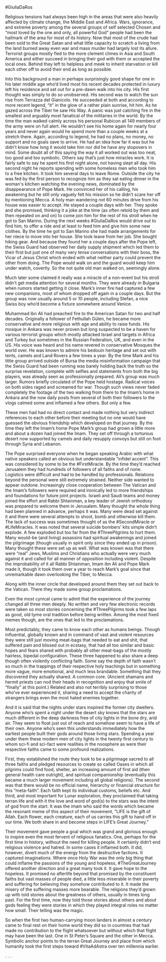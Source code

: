 #GiuliaDaRos

Religious tensions had always been high in the areas that were also heavily affected by climate change, the Middle East and Africa. Wars, ignorance, and extreme poverty among the several groups of self selected Chosen and “most loved by the one and only, all powerful God” people had been the hallmark of the area for most of its history. Now that most of the crude had been sold to the Great Satan and what little capacity to scratch a living from the land burned away even war and mass murder had largely lost its allure. Terrorist groups mostly fled to the more clement climes in Asia and South America and either succeed in bringing their god with them or accepted the local ones. Behind they left to helpless and meek to inherit starvation or kill each other off to avoid their end as long as possible.
 

Into this background a man in perhaps surprisingly good shape for one in his later middle age who’d lived most his recent decades protected in luxury left his residence and set out for a pre-dawn walk into his city. His first thought was simply to do so unobserved. His second was to watch the sun rise from Terrazza del Gianicolo. He succeeded at both and according to more recent legend, “it” in the glow of a rather plain sunrise, hit him. As he gazed across the Tiber he saw His Way. A panic was just catching fire in the smallest and arguably most fanatical of the militaries in the world. By the time the man walked calmly across his personal Rubicon all 149 members of the army were on full alert. He wouldn’t see his home again for nearly four years and never again would he spend more than a couple weeks at a stretch there. Again, according to legend, he had no plans, no money, no support and no goals save to arrive. He had an idea how far it was but he didn’t know how long it would take him nor did he have any stopovers in mind. Some doubt all of this saying the way it all worked out was too neat, too good and too symbolic. Others say that’s just how miracles work. It is fairly safe to say he spent his first night alone, not having slept all day. His second night he reports spending with some homeless men who took him to a free kitchen. It took him several days to leave Rome. Outside the city he was fed by the first person to recognize him as they sat eating dinner in the woman's kitchen watching the evening news, dominated by the disappearance of Pope Mark. He convinced her of his calling, his awakening but he still only vaguely felt his mission so he didn’t scare her off by mentioning Mecca. A holy man wandering not 60 minutes drive from his house was easier to accept. He stayed a couple days with her. They spoke and she promised, thinking it a joke at the time (as often retold by them and then repeated on and on) to come join him for the rest of his stroll when he got to San Marino. During the next weeks #GiuliaDaRos would drive out to find him, to offer a ride and at least to feed him and give him some new clothes. By the time he got to San Marino she had made arrangements for her niece to move into her house. She took leave from her job. She bought hiking gear. And because they found her a couple days after the Pope left, the Swiss Guard had observed her daily supply shipment which led them to their first but just one of many very tense conversations with their boss, the Vicar of Jesus Christ which ended with what neither party could prevent the other from doing. The Pope would walk on and the guard would keep him under watch, covertly. So the not quite old man walked on, seemingly alone.

 
Much later some claimed it really was a miracle of a non-event but his stroll didn’t get media attention for several months. They were already in Bulgaria when rumors started getting it close. Mark’s inner fire had captured a few new companions, most of whom dropped off again in a couple days. But the group was now usually around 5 or 10 people, including Stefan, a nice Swiss boy who’d become a fixture somewhere around Venice.


Muhammad ibn Ali had preached fire to the American Satan for two and half decades. Originally a follower of Fethullah Gülen, he became more conservative and more religious with age and ability to raise funds. His mosque in Ankara was never proven but long suspected to be a haven for various terrorist groups which mostly attacked Israel and targets in Africa and Turkey but sometimes in the Russian Federation, UK, and even in the US. His voice was heard and his name revered in conservative Mosques the world over. He was known to admire his bedouin heritage and set out with tents, camels and Land Rovers a few times a year. By the time Mark and his little group arrived outside of Bursa the media misinformation campaign that the Swiss Guard had been running was barely holding back the truth so the surprise revelation, complete with selfies and statements from both the big players, was already seen as professionally prepared. Ali’s group was much larger. Rumors briefly circulated of the Pope held hostage. Radical voices on both sides raged and screamed for war. Though such views never faded completely the footage of the two walking from there to the Imam’s home in Ankara and the now daily posts from several of both their followers to the vlogs calmed some and inflamed a few others. But only a few.
  

These men had had no direct contact and made nothing but very indirect references to each other before their meeting but no one would have guessed the obvious friendship which developed on that journey. By the time they left the Imam’s home Pope Mark’s group had grown a little more and about a dozen had joined the Imam. They set off through a torturous desert now supported by camels and daily resupply convoys but still on foot through Syria and Lebanon.
 
The Pope surprised everyone when he began speaking Arabic with what native speakers called an obvious but understandable “infidel accent”. This was considered by some to be the #FirstMiracle. By the time they’d reached Jerusalem they had hundreds of followers of all faiths and of none. Logistics were difficult and had to be handled by professionals. Relations beyond the personal were still extremely strained. Neither side wanted to appear outdone. Increasingly close cooperation between The Vatican and the Imam’s followers were required and ironically led to more friendships and foundations for future joint projects. Israeli and Saudi teams and money joined the effort and Rabbi Shtainman, a key leader of Jewish orthodoxy was prepared to welcome them in Jerusalem. Many thought the whole thing had been planned in advance, perhaps it was. Many were dead set against it and there were several attempts to shoot, bomb and otherwise kill them. The lack of success was sometimes thought of as the #SecondMiracle or #LifeMiracles. It was noted that several suicide bombers’ kits simple didn’t explode. A few exploded but too far from the #ThreePilgrims to hurt them. Many would-be (and living) assassins had spiritual awakenings and joined the pilgrimage (though usually in spirit only since they ended up in prison). Many thought these were set up as well. What was known was that there were “real” Jews, Muslims and Christians who actually were very much against it and called for all manner of opposition including violent. Despite the improbability of it all Rabbi Shtainman, Imam ibn Ali and Pope Mark made it, though it took them over a year to reach Mark’s goal since that unremarkable dawn overlooking the Tiber, to Mecca.
  

Along with the inner circle that developed around them they set out back to the Vatican. There they made some group proclamations.
  

Even the most cynical came to admit that the experience of the journey changed all three men deeply. No written and very few electronic records were taken so most stories concerning the #ThreePilgirms took a few laps as good, old tyme oral tradition before being written. Among the most fixed memes though, are the ones that led to the proclamations.
 

Most predictably, they came to know each other as humans beings. Though influential, globally known and in command of vast and violent resources they were still just moving meat-bags that needed to eat and shit, that suffered pain and blissed out in ecstasy, that had all too similar and basic hopes and fears shared with probably all other meat-bags of the mostly hairless, bipedal configuration. These three happened to also share a deep though often violently conflicting faith. Some say the depth of faith wasn’t so much in the trappings of their respective holy teachings but in something more vague, more emotional, and much less brandable. Something that they discovered they actually shared. A common core. (Ancient shamans and hermit priests can nod their heads in recognition and enjoy that smile of “finally” at this point.) Related and also not terribly surprising to those who’ve ever experienced it, sharing a need to accept the charity of strangers brings even the most hated enemies together.


And it is said that the nights under stars inspired the former city dwellers. Anyone who’s spent a night under the desert sky knows that the stars are much different in the deep darkness free of city lights in the bone dry, arid air. They seem to float just out of reach and somehow seem to have a life of their own. Anyone who’s seen this understands immediately how the earliest people built their gods around those living stars. Spending a year under them these modern men of city lights in the twenty first century to whom sci-fi and sci-fact were realities in the noosphere as were their respective faiths came to some profound realizations.

  
First, they established the route they took to be a pilgrimage sacred to all three faiths and pledged resources to create so called Oases in which all pilgrims could find food, shelter, an increasing amount of first aid (then general health care outright), and spiritual companionship (eventually this became a much larger movement including all global religions). The second was that there would be no official name, hierarchy or financial structure for this “meta-faith”. Each faith kept its individual customs, beliefs etc. And third, and most important for Lunar exploration, they proclaimed that taking terran life and with it the love and word of god(s) to the stars was the intent of god from the start. It was the imam who said the words which became the resonant meme of this aspect of their movement, “LIFE is the gift of Allah. Each flower, each creature, each of us carries this gift to hand off in our time. We both share in and become steps in LIFE’s Great Journey.”
  

Their movement gave people a goal which was grand and glorious enough to inspire even the most fervent of religious fanatics. One, perhaps for the first time in history, without the need for killing people. It certainly didn’t end religious violence and hatred. In some cases it inflamed both. It did, however, divert much of the energy from the destructive factions. It captured imaginations. Where once Holy War was the only big thing that could inflame the passions of the young and hopeless, #TheGreatJourney offered another direction and a great many took it. It gave hope to the hopeless. It promised no afterlife beyond that promised by the constituent faiths but vast masses of people died, a little less miserable in their poverty and suffering for believing they somehow contributed to it. It made the misery of the suffering masses more bearable. The religions they’d grown up with told stories about the greatness of others, usually in times long past. For the first time, now they told those stories about others and about gods feeling they were stories in which they played integral roles no matter how small. Their telling was the magic.

  
So when the first two human-carrying moon landers in almost a century came to final rest on their home world they did so in countries that had made no contribution to the flight whatsoever but without which that flight may have been the last. One in St Peter’s Square and the other in Mecca. Symbolic anchor points to the terran Great Journey and place from which humanity took the first steps toward #VitaAdAstra over ten millennia earlier.

. . .
<!--stackedit_data:
eyJoaXN0b3J5IjpbMjA4MDg2NjYyMCwtMjA2MTU4MjU2OF19
-->